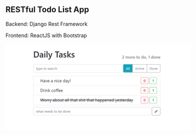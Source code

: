 RESTful Todo List App
---------------------

Backend: Django Rest Framework

Frontend: ReactJS with Bootstrap

![](react-app-daily-tasks.PNG)
